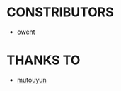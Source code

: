 
CONSTRIBUTORS
============
+ [owent](https://github.com/owt5008137)

THANKS TO
============

+ [mutouyun](https://github.com/mutouyun)


